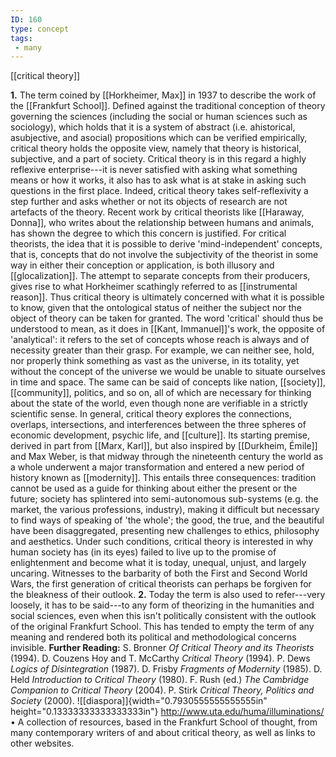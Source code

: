 ```yaml
---
ID: 160
type: concept
tags: 
 - many
---
```


[[critical theory]]

 **1.** The
term coined by [[Horkheimer, Max]] in 1937 to
describe the work of the [[Frankfurt School]]. Defined against the
traditional conception of theory governing the sciences (including the
social or human sciences such as sociology), which holds that it is a
system of abstract (i.e. ahistorical, asubjective, and asocial)
propositions which can be verified empirically, critical theory holds
the opposite view, namely that theory is historical, subjective, and a
part of society. Critical theory is in this regard a highly reflexive
enterprise---it is never satisfied with asking what something means or
how it works, it also has to ask what is at stake in asking such
questions in the first place.
Indeed, critical theory takes self-reflexivity a step further and asks
whether or not its objects of research are not artefacts of the theory.
Recent work by critical theorists like [[Haraway, Donna]], who writes about
the relationship between humans and animals, has shown the degree to
which this concern is justified. For critical theorists, the idea that
it is possible to derive 'mind-independent' concepts, that is, concepts
that do not involve the subjectivity of the theorist in some way in
either their conception or application, is both illusory and
[[glocalization]]. The attempt
to separate concepts from their producers, gives rise to what Horkheimer
scathingly referred to as [[instrumental reason]]. Thus critical theory
is ultimately concerned with what it is possible to know, given that the
ontological status of neither the subject nor the object of theory can
be taken for granted.
The word 'critical' should thus be understood to mean, as it does in
[[Kant, Immanuel]]'s work, the
opposite of 'analytical': it refers to the set of concepts whose reach
is always and of necessity greater than their grasp. For example, we can
neither see, hold, nor properly think something as vast as the universe,
in its totality, yet without the concept of the universe we would be
unable to situate ourselves in time and space. The same can be said of
concepts like nation,
[[society]],
[[community]], politics, and
so on, all of which are necessary for thinking about the state of the
world, even though none are verifiable in a strictly scientific sense.
In general, critical theory explores the connections, overlaps,
intersections, and interferences between the three spheres of economic
development, psychic life, and
[[culture]]. Its starting
premise, derived in part from [[Marx, Karl]], but also inspired by
[[Durkheim, Émile]] and Max
Weber, is that midway through the nineteenth century the world as a
whole underwent a major transformation and entered a new period of
history known as
[[modernity]]. This entails
three consequences: tradition cannot be used as a guide for thinking
about either the present or the future; society has splintered into
semi-autonomous sub-systems (e.g. the market, the various professions,
industry), making it difficult but necessary to find ways of speaking of
'the whole'; the good, the true, and the beautiful have been
disaggregated, presenting new challenges to ethics, philosophy and
aesthetics.
Under such conditions, critical theory is interested in why human
society has (in its eyes) failed to live up to the promise of
enlightenment and become what it is today, unequal, unjust, and largely
uncaring. Witnesses to the barbarity of both the First and Second World
Wars, the first generation of critical theorists can perhaps be forgiven
for the bleakness of their outlook.
**2.** Today the term is also used to refer---very loosely, it has to be
said---to any form of theorizing in the humanities and social sciences,
even when this isn't politically consistent with the outlook of the
original Frankfurt School. This has tended to empty the term of any
meaning and rendered both its political and methodological concerns
invisible.
**Further Reading:** S. Bronner *Of Critical Theory and its Theorists*
(1994).
D. Couzens Hoy and T. McCarthy *Critical Theory* (1994).
P. Dews *Logics of Disintegration* (1987).
D. Frisby *Fragments of Modernity* (1985).
D. Held *Introduction to Critical Theory* (1980).
F. Rush (ed.) *The Cambridge Companion to Critical Theory* (2004).
P. Stirk *Critical Theory, Politics and Society* (2000).
![[diaspora]]{width="0.7930555555555555in"
height="0.13333333333333333in"}
<http://www.uta.edu/huma/illuminations/>
• A collection of resources, based in the Frankfurt School of thought,
from many contemporary writers of and about critical theory, as well as
links to other websites.
